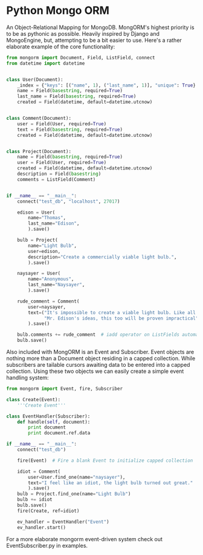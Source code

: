 Python Mongo ORM
=======

An Object-Relational Mapping for MongoDB. MongORM's highest priority is to be as pythonic as possible. Heavily inspired by Django and MongoEngine, but, attempting to be a bit easier to use. Here's a rather elaborate example of the core functionality:

```python
from mongorm import Document, Field, ListField, connect
from datetime import datetime


class User(Document):
    _index = {"keys": [("name", 1), ("last_name", 1)], "unique": True}
    name = Field(basestring, required=True)
    last_name = Field(basestring, required=True)
    created = Field(datetime, default=datetime.utcnow)


class Comment(Document):
    user = Field(User, required=True)
    text = Field(basestring, required=True)
    created = Field(datetime, default=datetime.utcnow)


class Project(Document):
    name = Field(basestring, required=True)
    user = Field(User, required=True)
    created = Field(datetime, default=datetime.utcnow)
    description = Field(basestring)
    comments = ListField(Comment)


if __name__ == "__main__":
    connect("test_db", "localhost", 27017)

    edison = User(
        name="Thomas",
        last_name="Edison",
        ).save()

    bulb = Project(
        name="Light Bulb",
        user=edison,
        description="Create a commercially viable light bulb.",
        ).save()

    naysayer = User(
        name="Anonymous",
        last_name="Naysayer",
        ).save()

    rude_comment = Comment(
        user=naysayer,
        text=("It's impossible to create a viable light bulb. Like all of"
              "Mr. Edison's ideas, this too will be proven impractical"),
        ).save()

    bulb.comments += rude_comment  # iadd operator on ListFields automatically appends or extends DBRefs
    bulb.save()

```

Also included with MongORM is an Event and Subscriber. Event objects are nothing more than a Document object residing in a capped collection. While subscribers are tailable cursors awaiting data to be entered into a capped collection. Using these two objects we can easily create a simple event handling system:

```python
from mongorm import Event, fire, Subscriber

class Create(Event):
    '''Create Event'''

class EventHandler(Subscriber):
    def handle(self, document):
        print document
        print document.ref.data

if __name__ == "__main__":
    connect("test_db")

    fire(Event)  # Fire a blank Event to initialize capped collection

    idiot = Comment(
        user=User.find_one(name="naysayer"),
        text="I feel like an idiot, the light bulb turned out great."
        ).save()
    bulb = Project.find_one(name="Light Bulb")
    bulb += idiot
    bulb.save()
    fire(Create, ref=idiot)

    ev_handler = EventHandler("Event")
    ev_handler.start()
```

For a more elaborate mongorm event-driven system check out EventSubscriber.py in examples.
